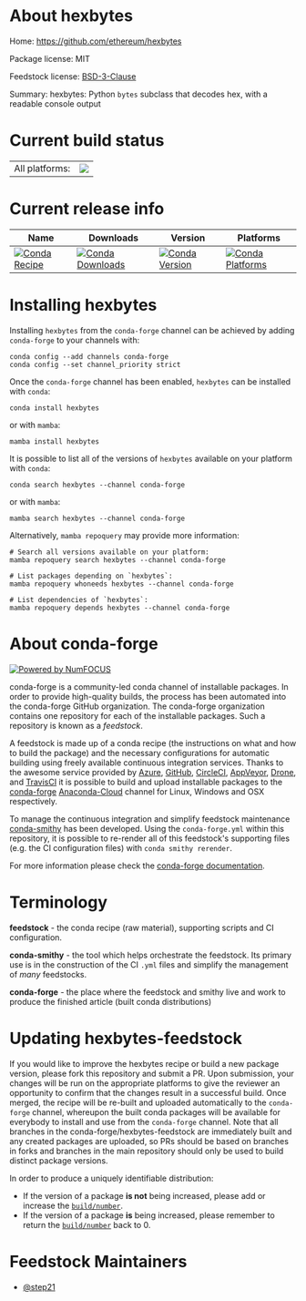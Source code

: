 About hexbytes
==============

Home: https://github.com/ethereum/hexbytes

Package license: MIT

Feedstock license: [BSD-3-Clause](https://github.com/conda-forge/hexbytes-feedstock/blob/main/LICENSE.txt)

Summary: hexbytes: Python `bytes` subclass that decodes hex, with a readable console output

Current build status
====================


<table><tr><td>All platforms:</td>
    <td>
      <a href="https://dev.azure.com/conda-forge/feedstock-builds/_build/latest?definitionId=10551&branchName=main">
        <img src="https://dev.azure.com/conda-forge/feedstock-builds/_apis/build/status/hexbytes-feedstock?branchName=main">
      </a>
    </td>
  </tr>
</table>

Current release info
====================

| Name | Downloads | Version | Platforms |
| --- | --- | --- | --- |
| [![Conda Recipe](https://img.shields.io/badge/recipe-hexbytes-green.svg)](https://anaconda.org/conda-forge/hexbytes) | [![Conda Downloads](https://img.shields.io/conda/dn/conda-forge/hexbytes.svg)](https://anaconda.org/conda-forge/hexbytes) | [![Conda Version](https://img.shields.io/conda/vn/conda-forge/hexbytes.svg)](https://anaconda.org/conda-forge/hexbytes) | [![Conda Platforms](https://img.shields.io/conda/pn/conda-forge/hexbytes.svg)](https://anaconda.org/conda-forge/hexbytes) |

Installing hexbytes
===================

Installing `hexbytes` from the `conda-forge` channel can be achieved by adding `conda-forge` to your channels with:

```
conda config --add channels conda-forge
conda config --set channel_priority strict
```

Once the `conda-forge` channel has been enabled, `hexbytes` can be installed with `conda`:

```
conda install hexbytes
```

or with `mamba`:

```
mamba install hexbytes
```

It is possible to list all of the versions of `hexbytes` available on your platform with `conda`:

```
conda search hexbytes --channel conda-forge
```

or with `mamba`:

```
mamba search hexbytes --channel conda-forge
```

Alternatively, `mamba repoquery` may provide more information:

```
# Search all versions available on your platform:
mamba repoquery search hexbytes --channel conda-forge

# List packages depending on `hexbytes`:
mamba repoquery whoneeds hexbytes --channel conda-forge

# List dependencies of `hexbytes`:
mamba repoquery depends hexbytes --channel conda-forge
```


About conda-forge
=================

[![Powered by
NumFOCUS](https://img.shields.io/badge/powered%20by-NumFOCUS-orange.svg?style=flat&colorA=E1523D&colorB=007D8A)](https://numfocus.org)

conda-forge is a community-led conda channel of installable packages.
In order to provide high-quality builds, the process has been automated into the
conda-forge GitHub organization. The conda-forge organization contains one repository
for each of the installable packages. Such a repository is known as a *feedstock*.

A feedstock is made up of a conda recipe (the instructions on what and how to build
the package) and the necessary configurations for automatic building using freely
available continuous integration services. Thanks to the awesome service provided by
[Azure](https://azure.microsoft.com/en-us/services/devops/), [GitHub](https://github.com/),
[CircleCI](https://circleci.com/), [AppVeyor](https://www.appveyor.com/),
[Drone](https://cloud.drone.io/welcome), and [TravisCI](https://travis-ci.com/)
it is possible to build and upload installable packages to the
[conda-forge](https://anaconda.org/conda-forge) [Anaconda-Cloud](https://anaconda.org/)
channel for Linux, Windows and OSX respectively.

To manage the continuous integration and simplify feedstock maintenance
[conda-smithy](https://github.com/conda-forge/conda-smithy) has been developed.
Using the ``conda-forge.yml`` within this repository, it is possible to re-render all of
this feedstock's supporting files (e.g. the CI configuration files) with ``conda smithy rerender``.

For more information please check the [conda-forge documentation](https://conda-forge.org/docs/).

Terminology
===========

**feedstock** - the conda recipe (raw material), supporting scripts and CI configuration.

**conda-smithy** - the tool which helps orchestrate the feedstock.
                   Its primary use is in the construction of the CI ``.yml`` files
                   and simplify the management of *many* feedstocks.

**conda-forge** - the place where the feedstock and smithy live and work to
                  produce the finished article (built conda distributions)


Updating hexbytes-feedstock
===========================

If you would like to improve the hexbytes recipe or build a new
package version, please fork this repository and submit a PR. Upon submission,
your changes will be run on the appropriate platforms to give the reviewer an
opportunity to confirm that the changes result in a successful build. Once
merged, the recipe will be re-built and uploaded automatically to the
`conda-forge` channel, whereupon the built conda packages will be available for
everybody to install and use from the `conda-forge` channel.
Note that all branches in the conda-forge/hexbytes-feedstock are
immediately built and any created packages are uploaded, so PRs should be based
on branches in forks and branches in the main repository should only be used to
build distinct package versions.

In order to produce a uniquely identifiable distribution:
 * If the version of a package **is not** being increased, please add or increase
   the [``build/number``](https://docs.conda.io/projects/conda-build/en/latest/resources/define-metadata.html#build-number-and-string).
 * If the version of a package **is** being increased, please remember to return
   the [``build/number``](https://docs.conda.io/projects/conda-build/en/latest/resources/define-metadata.html#build-number-and-string)
   back to 0.

Feedstock Maintainers
=====================

* [@step21](https://github.com/step21/)

